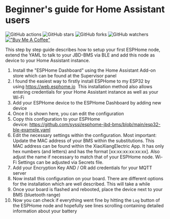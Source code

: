 # Beginner's guide for Home Assistant users

![GitHub actions](https://github.com/syssi/esphome-jbd-bms/actions/workflows/ci.yaml/badge.svg)
![GitHub stars](https://img.shields.io/github/stars/syssi/esphome-jbd-bms)
![GitHub forks](https://img.shields.io/github/forks/syssi/esphome-jbd-bms)
![GitHub watchers](https://img.shields.io/github/watchers/syssi/esphome-jbd-bms)
[!["Buy Me A Coffee"](https://img.shields.io/badge/buy%20me%20a%20coffee-donate-yellow.svg)](https://www.buymeacoffee.com/syssi)

This step by step guide describes how to setup your first ESPHome node, extend the YAML to talk to your JBD-BMS via BLE and add this node as device to your Home Assistant instance.

1) Install the "ESPHome Dashboard" using the Home Assistant Add-on store which can be found at the Supervisor panel
2) I found the easiest way to firstly install ESPHome to my ESP32 by using https://web.esphome.io
   This installation method also allows entering credentials for your Home Assistant instance as well as your Wi-Fi
4) Add your ESPHome device to the ESPHome Dashboard by adding new device
5) Once it is shown here, you can edit the configuration
6) Copy this configuration to your ESPHome device: https://github.com/syssi/esphome-jbd-bms/blob/main/esp32-ble-example.yaml
7) Edit the necessary settings within the configuration. Most important: Update the MAC address of your BMS within the substitutions. This MAC address can be found within the XiaoXiangElectric App. It has only hex numbers (and letters) and has the format [xx:xx:xx:xx:xx:xx]. Also adjust the name if necessary to match that of your ESPHome node. Wi-Fi Settings can be adjusted via Secrets file.
8) Add your Encryption Key AND / OR add credentials for your MQTT server
9) Now install this configuration on your board. There are different options for the installation which are well described. This will take a while
10) Once your board is flashed and rebooted, place the device next to your BMS (bluetooth range)
11) Now you can check if everything went fine by hitting the `Log` button of the ESPHome node and hopefully see lines scrolling containing detailed information about your battery

